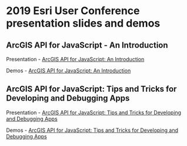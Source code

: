 # 2019 Esri User Conference presentation slides and demos

## ArcGIS API for JavaScript - An Introduction

Presentation - [ArcGIS API for JavaScript: An Introduction
](https://hgonzago.github.io/UC-Presentations/2019/arcgis-api-javascript-an-introduction/)

Demos - [ArcGIS API for JavaScript: An Introduction
](https://hgonzago.github.io/UC-Presentations/2019/arcgis-api-javascript-an-introduction/Demos/)

## ArcGIS API for JavaScript: Tips and Tricks for Developing and Debugging Apps

Presentation - [ArcGIS API for JavaScript: Tips and Tricks for Developing and Debugging Apps
](https://hgonzago.github.io/UC-Presentations/2019/tips-and-tricks-for-develping-and-debugging-apps/)

Demos - [ArcGIS API for JavaScript: Tips and Tricks for Developing and Debugging Apps
](https://hgonzago.github.io/UC-Presentations/2019/tips-and-tricks-for-develping-and-debugging-apps/Demos/)
